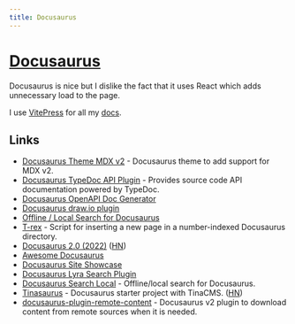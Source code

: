 ```yaml
---
title: Docusaurus
---
```


# [Docusaurus](https://docusaurus.io/)

Docusaurus is nice but I dislike the fact that it uses React which adds unnecessary load to the page.

I use [VitePress](vitepress.md) for all my [docs](../programming/documentation.md).

## Links

- [Docusaurus Theme MDX v2](https://github.com/pomber/docusaurus-mdx-2) - Docusaurus theme to add support for MDX v2.
- [Docusaurus TypeDoc API Plugin](https://github.com/milesj/docusaurus-plugin-typedoc-api) - Provides source code API documentation powered by TypeDoc.
- [Docusaurus OpenAPI Doc Generator](https://github.com/PaloAltoNetworks/docusaurus-openapi-docs)
- [Docusaurus draw.io plugin](https://github.com/xiguaxigua/docusaurus-plugin-drawio)
- [Offline / Local Search for Docusaurus](https://github.com/cmfcmf/docusaurus-search-local)
- [T-rex](https://github.com/stegaBOB/t-rex) - Script for inserting a new page in a number-indexed Docusaurus directory.
- [Docusaurus 2.0 (2022)](https://docusaurus.io/blog/2022/08/01/announcing-docusaurus-2.0) ([HN](https://news.ycombinator.com/item?id=32303052))
- [Awesome Docusaurus](https://github.com/webbertakken/awesome-docusaurus)
- [Docusaurus Site Showcase](https://docusaurus.io/showcase)
- [Docusaurus Lyra Search Plugin](https://github.com/LyraSearch/plugin-docusaurus)
- [Docusaurus Search Local](https://github.com/easyops-cn/docusaurus-search-local) - Offline/local search for Docusaurus.
- [Tinasaurus](https://github.com/tinacms/tinasaurus) - Docusaurus starter project with TinaCMS. ([HN](https://news.ycombinator.com/item?id=34972964))
- [docusaurus-plugin-remote-content](https://github.com/rdilweb/docusaurus-plugin-remote-content) - Docusaurus v2 plugin to download content from remote sources when it is needed.
